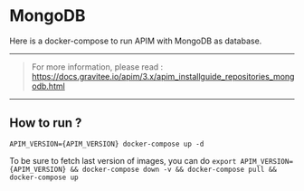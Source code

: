 # MongoDB

Here is a docker-compose to run APIM with MongoDB as database.

---
> For more information, please read :
> https://docs.gravitee.io/apim/3.x/apim_installguide_repositories_mongodb.html
---

## How to run ?

`APIM_VERSION={APIM_VERSION} docker-compose up -d ` 

To be sure to fetch last version of images, you can do
`export APIM_VERSION={APIM_VERSION} && docker-compose down -v && docker-compose pull && docker-compose up`

